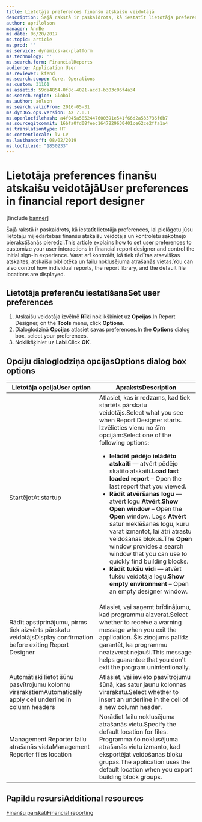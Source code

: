 ```yaml
---
title: Lietotāja preferences finanšu atskaišu veidotājā
description: Šajā rakstā ir paskaidrots, kā iestatīt lietotāja preferences, lai pielāgotu jūsu lietotāju mijiedarbības finanšu atskaišu veidotājā un kontrolētu sākotnējo pierakstīšanās pieredzi. Varat arī kontrolēt, kā tiek rādītas atsevišķas atskaites, atskaišu bibliotēka un failu noklusējuma atrašanās vietas.
author: aprilolson
manager: AnnBe
ms.date: 06/20/2017
ms.topic: article
ms.prod: ''
ms.service: dynamics-ax-platform
ms.technology: ''
ms.search.form: FinancialReports
audience: Application User
ms.reviewer: kfend
ms.search.scope: Core, Operations
ms.custom: 31161
ms.assetid: 59da4854-0f8c-4021-acd1-b303c06f4a34
ms.search.region: Global
ms.author: aolson
ms.search.validFrom: 2016-05-31
ms.dyn365.ops.version: AX 7.0.1
ms.openlocfilehash: a4f045a5852447600391e541f66d2a533736f6b7
ms.sourcegitcommit: 16bfa0fd08feec1647829630401ce62ce2ffa1a4
ms.translationtype: HT
ms.contentlocale: lv-LV
ms.lasthandoff: 08/02/2019
ms.locfileid: "1850233"
---
```

# <a name="user-preferences-in-financial-report-designer"></a><span data-ttu-id="8bea3-104">Lietotāja preferences finanšu atskaišu veidotājā</span><span class="sxs-lookup"><span data-stu-id="8bea3-104">User preferences in financial report designer</span></span>

[!include [banner](../includes/banner.md)]

<span data-ttu-id="8bea3-105">Šajā rakstā ir paskaidrots, kā iestatīt lietotāja preferences, lai pielāgotu jūsu lietotāju mijiedarbības finanšu atskaišu veidotājā un kontrolētu sākotnējo pierakstīšanās pieredzi.</span><span class="sxs-lookup"><span data-stu-id="8bea3-105">This article explains how to set user preferences to customize your user interactions in financial report designer and control the initial sign-in experience.</span></span> <span data-ttu-id="8bea3-106">Varat arī kontrolēt, kā tiek rādītas atsevišķas atskaites, atskaišu bibliotēka un failu noklusējuma atrašanās vietas.</span><span class="sxs-lookup"><span data-stu-id="8bea3-106">You can also control how individual reports, the report library, and the default file locations are displayed.</span></span>

## <a name="set-user-preferences"></a><span data-ttu-id="8bea3-107">Lietotāja preferenču iestatīšana</span><span class="sxs-lookup"><span data-stu-id="8bea3-107">Set user preferences</span></span>

1. <span data-ttu-id="8bea3-108">Atskaišu veidotāja izvēlnē **Rīki** noklikšķiniet uz **Opcijas**.</span><span class="sxs-lookup"><span data-stu-id="8bea3-108">In Report Designer, on the **Tools** menu, click **Options**.</span></span>
2. <span data-ttu-id="8bea3-109">Dialoglodziņā **Opcijas** atlasiet savas preferences.</span><span class="sxs-lookup"><span data-stu-id="8bea3-109">In the **Options** dialog box, select your preferences.</span></span>
3. <span data-ttu-id="8bea3-110">Noklikšķiniet uz **Labi**.</span><span class="sxs-lookup"><span data-stu-id="8bea3-110">Click **OK**.</span></span>

## <a name="options-dialog-box-options"></a><span data-ttu-id="8bea3-111">Opciju dialoglodziņa opcijas</span><span class="sxs-lookup"><span data-stu-id="8bea3-111">Options dialog box options</span></span>
<table>
<thead>
<tr>
<th><span data-ttu-id="8bea3-112">Lietotāja opcija</span><span class="sxs-lookup"><span data-stu-id="8bea3-112">User option</span></span></th>
<th><span data-ttu-id="8bea3-113">Apraksts</span><span class="sxs-lookup"><span data-stu-id="8bea3-113">Description</span></span></th>
</tr>
</thead>
<tbody>
<tr>
<td><span data-ttu-id="8bea3-114">Startējot</span><span class="sxs-lookup"><span data-stu-id="8bea3-114">At startup</span></span></td>
<td><span data-ttu-id="8bea3-115">Atlasiet, kas ir redzams, kad tiek startēts pārskatu veidotājs.</span><span class="sxs-lookup"><span data-stu-id="8bea3-115">Select what you see when Report Designer starts.</span></span> <span data-ttu-id="8bea3-116">Izvēlieties vienu no šīm opcijām:</span><span class="sxs-lookup"><span data-stu-id="8bea3-116">Select one of the following options:</span></span>
<ul>
<li><span data-ttu-id="8bea3-117"><strong>Ielādēt pēdējo ielādēto atskaiti</strong> — atvērt pēdējo skatīto atskaiti.</span><span class="sxs-lookup"><span data-stu-id="8bea3-117"><strong>Load last loaded report</strong> – Open the last report that you viewed.</span></span></li>
<li><span data-ttu-id="8bea3-118"><strong>Rādīt atvēršanas logu</strong> — atvērt logu <strong>Atvērt</strong>.</span><span class="sxs-lookup"><span data-stu-id="8bea3-118"><strong>Show Open window</strong> – Open the <strong>Open</strong> window.</span></span> <span data-ttu-id="8bea3-119">Logs <strong>Atvērt</strong> satur meklēšanas logu, kuru varat izmantot, lai ātri atrastu veidošanas blokus.</span><span class="sxs-lookup"><span data-stu-id="8bea3-119">The <strong>Open</strong> window provides a search window that you can use to quickly find building blocks.</span></span></li>
<li><span data-ttu-id="8bea3-120"><strong>Rādīt tukšu vidi</strong> — atvērt tukšu veidotāja logu.</span><span class="sxs-lookup"><span data-stu-id="8bea3-120"><strong>Show empty environment</strong> – Open an empty designer window.</span></span></li>
</ul></td>
</tr>
<tr>
<td><span data-ttu-id="8bea3-121">Rādīt apstiprinājumu, pirms tiek aizvērts pārskatu veidotājs</span><span class="sxs-lookup"><span data-stu-id="8bea3-121">Display confirmation before exiting Report Designer</span></span></td>
<td><span data-ttu-id="8bea3-122">Atlasiet, vai saņemt brīdinājumu, kad programmu aizverat.</span><span class="sxs-lookup"><span data-stu-id="8bea3-122">Select whether to receive a warning message when you exit the application.</span></span> <span data-ttu-id="8bea3-123">Šis ziņojums palīdz garantēt, ka programmu neaizverat nejauši.</span><span class="sxs-lookup"><span data-stu-id="8bea3-123">This message helps guarantee that you don't exit the program unintentionally.</span></span></td>
</tr>
<tr>
<td><span data-ttu-id="8bea3-124">Automātiski lietot šūnu pasvītrojumu kolonnu virsrakstiem</span><span class="sxs-lookup"><span data-stu-id="8bea3-124">Automatically apply cell underline in column headers</span></span></td>
<td><span data-ttu-id="8bea3-125">Atlasiet, vai ievieto pasvītrojumu šūnā, kas satur jaunu kolonnas virsrakstu.</span><span class="sxs-lookup"><span data-stu-id="8bea3-125">Select whether to insert an underline in the cell of a new column header.</span></span></td>
</tr>
<tr>
<td><span data-ttu-id="8bea3-126">Management Reporter failu atrašanās vieta</span><span class="sxs-lookup"><span data-stu-id="8bea3-126">Management Reporter files location</span></span></td>
<td><span data-ttu-id="8bea3-127">Norādiet failu noklusējuma atrašanās vietu.</span><span class="sxs-lookup"><span data-stu-id="8bea3-127">Specify the default location for files.</span></span> <span data-ttu-id="8bea3-128">Programma šo noklusējuma atrašanās vietu izmanto, kad eksportējat veidošanas bloku grupas.</span><span class="sxs-lookup"><span data-stu-id="8bea3-128">The application uses the default location when you export building block groups.</span></span></td>
</tr>
</tbody>
</table>

## <a name="additional-resources"></a><span data-ttu-id="8bea3-129">Papildu resursi</span><span class="sxs-lookup"><span data-stu-id="8bea3-129">Additional resources</span></span>

[<span data-ttu-id="8bea3-130">Finanšu pārskati</span><span class="sxs-lookup"><span data-stu-id="8bea3-130">Financial reporting</span></span>](financial-reporting-intro.md)
